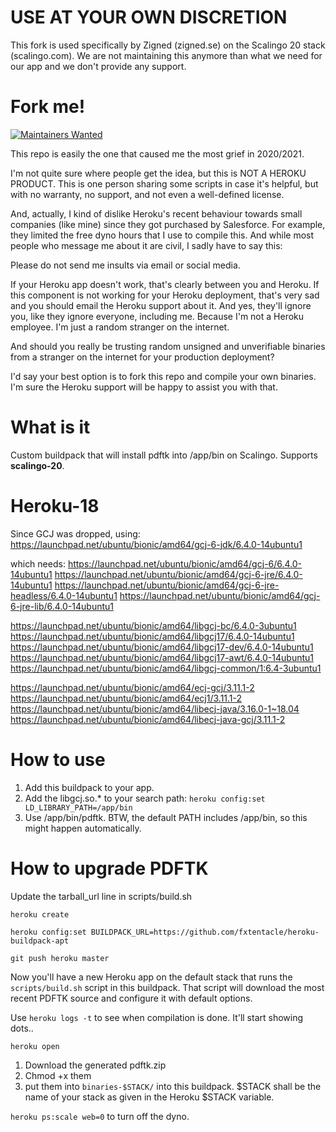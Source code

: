 
# USE AT YOUR OWN DISCRETION

This fork is used specifically by Zigned (zigned.se) on the Scalingo 20 stack (scalingo.com). We are not maintaining this anymore than what we need for our app and we don't provide any support.

# Fork me!

[![Maintainers Wanted](https://img.shields.io/badge/maintainers-wanted-red.svg)](https://github.com/pickhardt/maintainers-wanted)

This repo is easily the one that caused me the most grief in 2020/2021.

I'm not quite sure where people get the idea, but this is NOT A HEROKU PRODUCT.
This is one person sharing some scripts in case it's helpful, but with no warranty, no support, and not even a well-defined license.

And, actually, I kind of dislike Heroku's recent behaviour towards small companies (like mine) since they got purchased by Salesforce. 
For example, they limited the free dyno hours that I use to compile this.
And while most people who message me about it are civil, I sadly have to say this:

Please do not send me insults via email or social media.

If your Heroku app doesn't work, that's clearly between you and Heroku.
If this component is not working for your Heroku deployment, 
that's very sad and you should email the Heroku support about it.
And yes, they'll ignore you, like they ignore everyone, including me. 
Because I'm not a Heroku employee.
I'm just a random stranger on the internet.

And should you really be trusting random unsigned and unverifiable binaries from a stranger on the internet for your production deployment?

I'd say your best option is to fork this repo and compile your own binaries.
I'm sure the Heroku support will be happy to assist you with that.


# What is it

Custom buildpack that will install pdftk into /app/bin on Scalingo. Supports **scalingo-20**.

# Heroku-18
Since GCJ was dropped, using:
https://launchpad.net/ubuntu/bionic/amd64/gcj-6-jdk/6.4.0-14ubuntu1

which needs:
https://launchpad.net/ubuntu/bionic/amd64/gcj-6/6.4.0-14ubuntu1
https://launchpad.net/ubuntu/bionic/amd64/gcj-6-jre/6.4.0-14ubuntu1
https://launchpad.net/ubuntu/bionic/amd64/gcj-6-jre-headless/6.4.0-14ubuntu1
https://launchpad.net/ubuntu/bionic/amd64/gcj-6-jre-lib/6.4.0-14ubuntu1

https://launchpad.net/ubuntu/bionic/amd64/libgcj-bc/6.4.0-3ubuntu1
https://launchpad.net/ubuntu/bionic/amd64/libgcj17/6.4.0-14ubuntu1
https://launchpad.net/ubuntu/bionic/amd64/libgcj17-dev/6.4.0-14ubuntu1
https://launchpad.net/ubuntu/bionic/amd64/libgcj17-awt/6.4.0-14ubuntu1
https://launchpad.net/ubuntu/bionic/amd64/libgcj-common/1:6.4-3ubuntu1

https://launchpad.net/ubuntu/bionic/amd64/ecj-gcj/3.11.1-2
https://launchpad.net/ubuntu/bionic/amd64/ecj1/3.11.1-2
https://launchpad.net/ubuntu/bionic/amd64/libecj-java/3.16.0-1~18.04
https://launchpad.net/ubuntu/bionic/amd64/libecj-java-gcj/3.11.1-2


# How to use

1. Add this buildpack to your app. 
2. Add the libgcj.so.* to your search path: `heroku config:set LD_LIBRARY_PATH=/app/bin`
3. Use /app/bin/pdftk. BTW, the default PATH includes /app/bin, so this might happen automatically.

# How to upgrade PDFTK

Update the tarball_url line in scripts/build.sh

`heroku create`

`heroku config:set BUILDPACK_URL=https://github.com/fxtentacle/heroku-buildpack-apt`

`git push heroku master`

Now you'll have a new Heroku app on the default stack that runs the `scripts/build.sh` script in this buildpack. That script will download the most recent PDFTK source and configure it with default options.

Use `heroku logs -t` to see when compilation is done. It'll start showing dots..

`heroku open`

1. Download the generated pdftk.zip
2. Chmod +x them
3. put them into `binaries-$STACK/` into this buildpack. $STACK shall be the name of your stack as given in the Heroku $STACK variable.

`heroku ps:scale web=0` to turn off the dyno.
